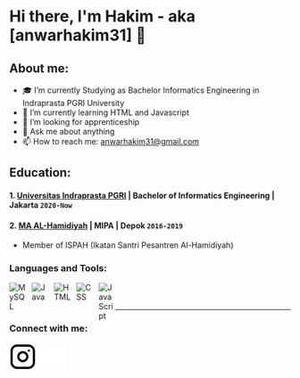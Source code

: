 # Hi there, I'm Hakim - aka [anwarhakim31] 👋
## About me:
- 🎓 I’m currently Studying as Bachelor Informatics Engineering in Indraprasta PGRI University
- 🌱 I’m currently learning HTML and Javascript
- 👯 I’m looking for apprenticeship
- 💬 Ask me about anything
- 📫 How to reach me: anwarhakim31@gmail.com

## Education:

#### 1. [Universitas Indraprasta PGRI](https://www.unindra.ac.id) | Bachelor of Informatics Engineering | Jakarta `2020-Now`
 
#### 2. [MA AL-Hamidiyah](https://www.al-hamidiyah.sch.id) | MIPA | Depok `2016-2019`
   - Member of ISPAH (Ikatan Santri Pesantren Al-Hamidiyah) 

### Languages and Tools:

[<img align="left" alt="MySQL" width="30px" src="https://camo.githubusercontent.com/3b647b6800ef2b45b490303c1ddd746b5472d0ababb9e8e7aea858398124a872/68747470733a2f2f696d672e736869656c64732e696f2f62616467652f2d4d7953514c2d3035313232413f7374796c653d666c6174266c6f676f3d6d7973716c266c6f676f436f6c6f723d7768697465" style="padding-right:10px;" />][webdev]
[<img align="left" alt="Java" width="30px" src="https://camo.githubusercontent.com/454e83d17926a111cae0289905da20f6432cb0a6c0a315f558ad9bdcefc986ad/68747470733a2f2f696d672e736869656c64732e696f2f62616467652f2d4a6176612d3035313232413f7374796c653d666c6174266c6f676f3d6a617661266c6f676f436f6c6f723d7768697465" style="padding-right:10px;" />][webdev]
[<img align="left" alt="HTML" width="30px" src="https://camo.githubusercontent.com/f5d8f5bac7a140bdf85a42fc9bb0bb6bc51cdedce8efb7ff5c8bafea12d86342/68747470733a2f2f696d672e736869656c64732e696f2f62616467652f2d48544d4c2d3035313232413f7374796c653d666c6174266c6f676f3d48544d4c35" style="padding-right:10px;" />][webdev]
[<img align="left" alt="CSS" width="30px" src="https://camo.githubusercontent.com/9b95f14b76aeda0fd717bebe3729a10b90cd62e94e920726111a4b4d6c87fcd4/68747470733a2f2f696d672e736869656c64732e696f2f62616467652f2d4353532d3035313232413f7374796c653d666c6174266c6f676f3d43535333266c6f676f436f6c6f723d313537324236" style="padding-right:10px;" />][webdev]
[<img align="left" alt="Java Script" width="30px" src="https://camo.githubusercontent.com/b95a05885d234291abaea2ccdecbad37bfb47c2964ae818526d76905d8d49438/68747470733a2f2f696d672e736869656c64732e696f2f62616467652f2d4a6176615363726970742d3035313232413f7374796c653d666c6174266c6f676f3d6a617661736372697074" style="padding-right:0px;" />][webdev]

<br />
<br />

---
### Connect with me:
[![website](./img/instagram-light.svg)](https://instagram.com/vincentwwidyan#gh-light-mode-only)
[![website](./img/instagram-dark.svg)](https://instagram.com/vincentwwidyan#gh-dark-mode-only)



[webdev]: https://github.com/vincentwidyan/vincentwidyan
